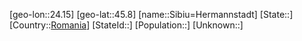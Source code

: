 ﻿---
location: [45.8,24.15]
type: City
tags:
- geo/City


SpocWebEntityId: 34239
isDeleted: false
confidential: public

---
[geo-lon::24.15]
[geo-lat::45.8]
[name::Sibiu=Hermannstadt]
[State::]
[Country::[Romania](geo/Continent/Europe/Romania.md)]
[StateId::]
[Population::]
[Unknown::]

